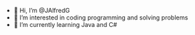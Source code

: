 - 👋 Hi, I’m @JAlfredG
- 👀 I’m interested in coding programming and solving problems
- 🌱 I’m currently learning Java and C#

<!---
JAlfredG/JAlfredG is a ✨ special ✨ repository because its `README.md` (this file) appears on your GitHub profile.
You can click the Preview link to take a look at your changes.
--->

